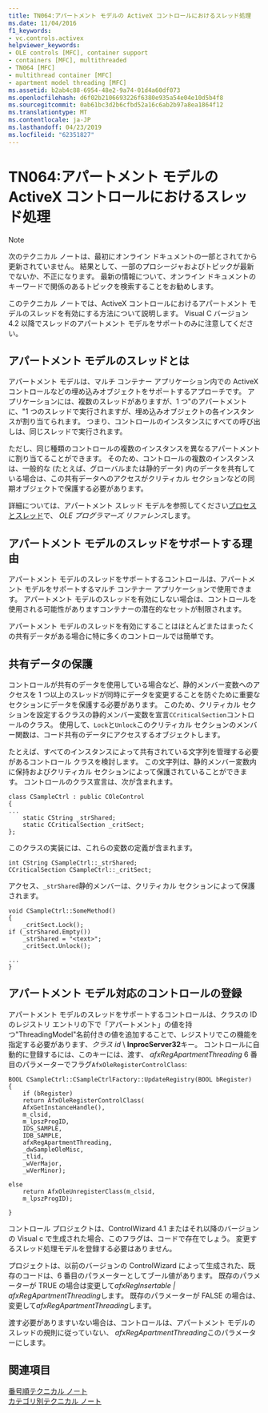 ```yaml
---
title: TN064:アパートメント モデルの ActiveX コントロールにおけるスレッド処理
ms.date: 11/04/2016
f1_keywords:
- vc.controls.activex
helpviewer_keywords:
- OLE controls [MFC], container support
- containers [MFC], multithreaded
- TN064 [MFC]
- multithread container [MFC]
- apartment model threading [MFC]
ms.assetid: b2ab4c88-6954-48e2-9a74-01d4a60df073
ms.openlocfilehash: d6f02b2106693226f6380e935a54e04e10d5b4f8
ms.sourcegitcommit: 0ab61bc3d2b6cfbd52a16c6ab2b97a8ea1864f12
ms.translationtype: MT
ms.contentlocale: ja-JP
ms.lasthandoff: 04/23/2019
ms.locfileid: "62351827"
---
```

# <a name="tn064-apartment-model-threading-in-activex-controls"></a>TN064:アパートメント モデルの ActiveX コントロールにおけるスレッド処理

> [!NOTE]
>  次のテクニカル ノートは、最初にオンライン ドキュメントの一部とされてから更新されていません。 結果として、一部のプロシージャおよびトピックが最新でないか、不正になります。 最新の情報について、オンライン ドキュメントのキーワードで関係のあるトピックを検索することをお勧めします。

このテクニカル ノートでは、ActiveX コントロールにおけるアパートメント モデルのスレッドを有効にする方法について説明します。 Visual C バージョン 4.2 以降でスレッドのアパートメント モデルをサポートのみに注意してください。

## <a name="what-is-apartment-model-threading"></a>アパートメント モデルのスレッドとは

アパートメント モデルは、マルチ コンテナー アプリケーション内での ActiveX コントロールなどの埋め込みオブジェクトをサポートするアプローチです。 アプリケーションには、複数のスレッドがありますが、1 つ"のアパートメントに、"1 つのスレッドで実行されますが、埋め込みオブジェクトの各インスタンスが割り当てられます。 つまり、コントロールのインスタンスにすべての呼び出しは、同じスレッドで実行されます。

ただし、同じ種類のコントロールの複数のインスタンスを異なるアパートメントに割り当てることができます。 そのため、コントロールの複数のインスタンスは、一般的な (たとえば、グローバルまたは静的データ) 内のデータを共有している場合は、この共有データへのアクセスがクリティカル セクションなどの同期オブジェクトで保護する必要があります。

詳細については、アパートメント スレッド モデルを参照してください[プロセスとスレッド](/windows/desktop/ProcThread/processes-and-threads)で、 *OLE プログラマーズ リファレンス*します。

## <a name="why-support-apartment-model-threading"></a>アパートメント モデルのスレッドをサポートする理由

アパートメント モデルのスレッドをサポートするコントロールは、アパートメント モデルをサポートするマルチ コンテナー アプリケーションで使用できます。 アパートメント モデルのスレッドを有効にしない場合は、コントロールを使用される可能性がありますコンテナーの潜在的なセットが制限されます。

アパートメント モデルのスレッドを有効にすることはほとんどまたはまったくの共有データがある場合に特に多くのコントロールでは簡単です。

## <a name="protecting-shared-data"></a>共有データの保護

コントロールが共有のデータを使用している場合など、静的メンバー変数へのアクセスを 1 つ以上のスレッドが同時にデータを変更することを防ぐために重要なセクションにデータを保護する必要があります。 このため、クリティカル セクションを設定するクラスの静的メンバー変数を宣言`CCriticalSection`コントロールのクラス。 使用して、`Lock`と`Unlock`このクリティカル セクションのメンバー関数は、コード共有のデータにアクセスするオブジェクトします。

たとえば、すべてのインスタンスによって共有されている文字列を管理する必要があるコントロール クラスを検討します。 この文字列は、静的メンバー変数内に保持およびクリティカル セクションによって保護されていることができます。 コントロールのクラス宣言は、次が含まれます。

```
class CSampleCtrl : public COleControl
{
...
    static CString _strShared;
    static CCriticalSection _critSect;
};
```

このクラスの実装には、これらの変数の定義が含まれます。

```
int CString CSampleCtrl::_strShared;
CCriticalSection CSampleCtrl::_critSect;
```

アクセス、`_strShared`静的メンバーは、クリティカル セクションによって保護されます。

```
void CSampleCtrl::SomeMethod()
{
    _critSect.Lock();
if (_strShared.Empty())
    _strShared = "<text>";
    _critSect.Unlock();

...
}
```

## <a name="registering-an-apartment-model-aware-control"></a>アパートメント モデル対応のコントロールの登録

アパートメント モデルのスレッドをサポートするコントロールは、クラスの ID のレジストリ エントリの下で「アパートメント」の値を持つ"ThreadingModel"名前付きの値を追加することで、レジストリでこの機能を指定する必要があります、*クラス id* \\ **InprocServer32**キー。 コントロールに自動的に登録するには、このキーには、渡す、 *afxRegApartmentThreading* 6 番目のパラメーターでフラグ`AfxOleRegisterControlClass`:

```
BOOL CSampleCtrl::CSampleCtrlFactory::UpdateRegistry(BOOL bRegister)
{
    if (bRegister)
    return AfxOleRegisterControlClass(
    AfxGetInstanceHandle(),
    m_clsid,
    m_lpszProgID,
    IDS_SAMPLE,
    IDB_SAMPLE,
    afxRegApartmentThreading,
    _dwSampleOleMisc,
    _tlid,
    _wVerMajor,
    _wVerMinor);

else
    return AfxOleUnregisterClass(m_clsid,
    m_lpszProgID);

}
```

コントロール プロジェクトは、ControlWizard 4.1 またはそれ以降のバージョンの Visual c で生成された場合、このフラグは、コードで存在でしょう。 変更するスレッド処理モデルを登録する必要はありません。

プロジェクトは、以前のバージョンの ControlWizard によって生成された、既存のコードは、6 番目のパラメーターとしてブール値があります。 既存のパラメーターが TRUE の場合は変更して*afxRegInsertable | afxRegApartmentThreading*します。 既存のパラメーターが FALSE の場合は、変更して*afxRegApartmentThreading*します。

渡す必要がありますいない場合は、コントロールは、アパートメント モデルのスレッドの規則に従っていない、 *afxRegApartmentThreading*このパラメーターにします。

## <a name="see-also"></a>関連項目

[番号順テクニカル ノート](../mfc/technical-notes-by-number.md)<br/>
[カテゴリ別テクニカル ノート](../mfc/technical-notes-by-category.md)
